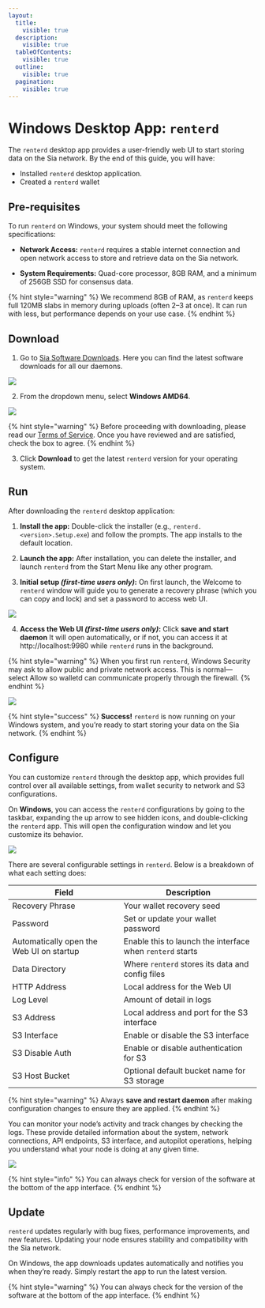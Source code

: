 ```yaml
---
layout:
  title:
    visible: true
  description:
    visible: true
  tableOfContents:
    visible: true
  outline:
    visible: true
  pagination:
    visible: true
---
```


# Windows Desktop App: `renterd`

The `renterd` desktop app provides a user-friendly web UI to start storing data on the Sia network. By the end of this guide, you will have:

* Installed `renterd` desktop application.
* Created a `renterd` wallet

## Pre-requisites

To run `renterd` on Windows, your system should meet the following specifications:

* **Network Access:** `renterd` requires a stable internet connection and open network access to store and retrieve data on the Sia network.

* **System Requirements:** Quad-core processor, 8GB RAM, and a minimum of 256GB SSD for consensus data.

{% hint style="warning" %}
We recommend 8GB of RAM, as `renterd` keeps full 120MB slabs in memory during uploads (often 2–3 at once). It can run with less, but performance depends on your use case.
{% endhint %}

## Download

1. Go to [Sia Software Downloads](https://sia.tech/software-downloads). Here you can find the latest software downloads for all our daemons.

![](../../.gitbook/assets/windows-renterd-app/sia-tech-website-download.png)

2. From the dropdown menu, select **Windows AMD64**.

![](../../.gitbook/assets/windows-renterd-app/renterd-download-website.png)

{% hint style="warning" %}
Before proceeding with downloading, please read our [Terms of Service](https://sia.tech/terms-of-service). Once you have reviewed and are satisfied, check the box to agree.
{% endhint %}

3. Click **Download** to get the latest `renterd` version for your operating system.

## Run

After downloading the `renterd` desktop application:

1. **Install the app:** Double-click the installer (e.g., `renterd.<version>.Setup.exe`) and follow the prompts. The app installs to the default location.
2. **Launch the app:** After installation, you can delete the installer, and launch `renterd` from the Start Menu like any other program.

3. **Initial setup *(first-time users only)*:** On first launch, the Welcome to `renterd` window will guide you to generate a recovery phrase (which you can copy and lock) and set a password to access web UI.

![](../../.gitbook/assets/windows-renterd-app/welcome-ui.png)

4. **Access the Web UI *(first-time users only)*:** Click **save and start daemon** It will open automatically, or if not, you can access it at http://localhost:9980 while `renterd` runs in the background.

{% hint style="warning" %} 
When you first run `renterd`, Windows Security may ask to allow public and private network access. This is normal—select Allow so walletd can communicate properly through the firewall. 
{% endhint %}

![](../../.gitbook/assets/windows-renterd-app/web-ui.png)

{% hint style="success" %}
**Success!** `renterd` is now running on your Windows system, and you’re ready to start storing your data on the Sia network.
{% endhint %}


## Configure

You can customize `renterd` through the desktop app, which provides full control over all available settings, from wallet security to network and S3 configurations.

On **Windows**, you can access the `renterd` configurations by going to the taskbar, expanding the up arrow to see hidden icons, and double-clicking the `renterd` app. This will open the configuration window and let you customize its behavior.

![](../../.gitbook/assets/windows-renterd-app/configuring.png)

There are several configurable settings in `renterd`. Below is a breakdown of what each setting does:

| Field | Description |
|------|-------------|
| Recovery Phrase | Your wallet recovery seed |
| Password | Set or update your wallet password |
| Automatically open the Web UI on startup | Enable this to launch the interface when `renterd` starts |
| Data Directory | Where `renterd` stores its data and config files |
| HTTP Address | Local address for the Web UI |
| Log Level | Amount of detail in logs |
| S3 Address | Local address and port for the S3 interface |
| S3 Interface | Enable or disable the S3 interface |
| S3 Disable Auth | Enable or disable authentication for S3 |
| S3 Host Bucket | Optional default bucket name for S3 storage |

{% hint style="warning" %}
Always **save and restart daemon** after making configuration changes to ensure they are applied.
{% endhint %}

You can monitor your node’s activity and track changes by checking the logs. These provide detailed information about the system, network connections, API endpoints, S3 interface, and autopilot operations, helping you understand what your node is doing at any given time.

![](../../.gitbook/assets/windows-renterd-app/config-logs.png)

{% hint style="info" %}
You can always check for version of the software at the bottom of the app interface.
{% endhint %}

## Update

`renterd` updates regularly with bug fixes, performance improvements, and new features. Updating your node ensures stability and compatibility with the Sia network. 

On Windows, the app downloads updates automatically and notifies you when they’re ready. Simply restart the app to run the latest version. 

{% hint style="warning" %}
You can always check for the version of the software at the bottom of the app interface.
{% endhint %}
